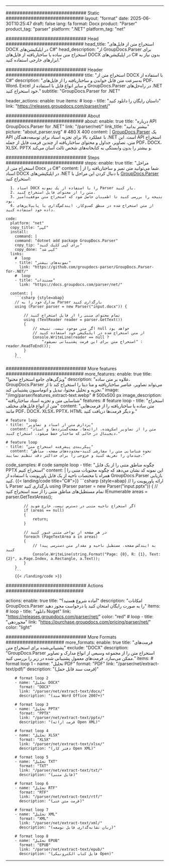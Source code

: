 


---
############################# Static ############################
layout: "format"
date:  2025-06-30T10:25:47
draft: false
lang: fa
format: Docx
product: "Parser"
product_tag: "parser"
platform: ".NET"
platform_tag: "net"

############################# Head ############################
head_title: "استخراج متن از فایل‌های DOCX در اپلیکیشن‌های C#"
head_description: "از GroupDocs.Parser برای استخراج متن ساده یا ساختاریافته از فایل‌های DOCX در اپلیکیشن‌های C# بدون نیاز به ابزارهای خارجی استفاده کنید."

############################# Header ############################
title: "استخراج متن از DOCX با استفاده از C#" 
description: "به‌سرعت متن قابل خواندن و ساختاریافته را از فایل‌های PDF، Word، Excel و سایر انواع فایل با استفاده از GroupDocs.Parser در راه‌حل‌های .NET خود استخراج کنید."
subtitle: "GroupDocs.Parser for .NET" 

header_actions:
  enable: true
  items:
    #  loop
    - title: "داستان رایگان را دانلود کنید"
      link: "https://releases.groupdocs.com/parser/net/"
      
############################# About ############################
about:
    enable: true
    title: "درباره API GroupDocs.Parser for .NET"
    link: "/parser/net/"
    link_title: "بیشتر بدانید"
    picture: "about_parser.svg" # 480 X 400
    content: |
       [GroupDocs.Parser](/parser/net/) یک API با عملکرد بالا برای تجزیه اسناد برای توسعه‌دهندگان .NET است. این API استخراج متن، تصاویر، جداول و محتوای ساختاریافته از چندین فرمت فایل از جمله PDF، DOCX، XLSX، PPTX و بیشتر را بدون وابستگی به کتابخانه‌های شخص ثالث آسان می‌کند.

############################# Steps ############################
steps:
    enable: true
    title: "مراحل استخراج متن از Docx در C#"
    content: |
      شما می‌توانید متن تمیز و ساختاریافته را از اسناد DOCX در اپلیکیشن‌های .NET با دنبال کردن این مراحل با [GroupDocs.Parser](/parser/net/) استخراج کنید:
      
      1. اسناد DOCX را با استفاده از یک نمونه Parser باز کنید.
      2. متن را از محتوای فایل استخراج کنید.
      3. نتیجه را بررسی کنید تا اطمینان حاصل شود که استخراج متن موفقیت‌آمیز بود.
      4. از متن استخراج شده در منطق کسب‌وکار، ایندکس‌گذاری یا پایپ‌لاین‌های داده خود استفاده کنید.
   
    code:
      platform: "net"
      copy_title: "کپی"
      install:
        command: |
        command: "dotnet add package GroupDocs.Parser"
        copy_tip: "برای کپی کلیک کنید"
        copy_done: "کپی شد"
      links:
        #  loop
        - title: "نمونه‌های بیشتر"
          link: "https://github.com/groupdocs-parser/GroupDocs.Parser-for-.NET/"
        #  loop
        - title: "مستندات"
          link: "https://docs.groupdocs.com/parser/net/"
          
      content: |
        ```csharp {style=abap}
        // مدارک خود را به Parser بارگذاری کنید
        using (Parser parser = new Parser("input.docx")) {

            // تمام محتوای متنی را از فایل استخراج کنید
            using (TextReader reader = parser.GetText()) 
            {
                // اگر متن موجود نیست، نتیجه null خواهد بود
                // از متن استخراج شده در اپلیکیشن خود استفاده کنید
                Console.WriteLine(reader == null ? 
                    "استخراج متن برای این فرمت پشتیبانی نمی‌شود" : reader.ReadToEnd());
            }
        }
        ```  

############################# More features ############################
more_features:
  enable: true
  title: "ویژگی‌های جامع استخراج محتوا"
  description: "علاوه بر متن ساده، GroupDocs.Parser می‌تواند تصاویر، عناصر ساختاریافته و متا دیتا را استخراج کند تا از تجزیه و تحلیل محتوا، تبدیل و اتوماسیون پشتیبانی کند."
  image: "/img/parser/features_extract-text.webp" # 500x500 px
  image_description: "شناسایی متن و تجزیه اسناد ساختاریافته"
  features:
    # feature loop
    - title: "استخراج متن از انواع فایل‌های مختلف"
      content: "متن ساده یا ساختاریافته را از فرمت‌هایی مانند PDF، DOCX، XLSX، PPTX، HTML و دیگر فرمت‌ها دریافت کنید."

    # feature loop
    - title: "پردازش متن از اسناد و تصاویر"
      content: "متن را از تصاویر اسکن‌شده، ارائه‌ها، صفحه‌گسترده‌ها و اسناد دیجیتال در حالی که ساختار حفظ می‌شود، استخراج کنید."

    # feature loop
    - title: "پیکربندی پیشرفته استخراج متن"
      content: "نحوه شناسایی متن را سفارشی کنید—محدوده‌های صفحه، مناطق چیدمان را تعریف کنید و خروجی را برای حداکثر دقت تنظیم نمایید."
      
  code_samples:
    # code sample loop
    - title: "چگونه مناطق متنی را از یک فایل PPTX استخراج کنیم"
      content: |
        این نمونه کد نشان می‌دهد که چگونه محتویات متنی را همراه با مختصات ناحیه از یک فایل پاورپوینت با استفاده از GroupDocs.Parser بازیابی کنید.
        {{< landing/code title="C#">}}
        ```csharp {style=abap}
        //  ارائه پاورپوینت را با Parser بارگذاری کنید
        using (Parser parser = new Parser("input.pptx"))
        {
            // تمام مستطیل‌های مناطق متنی را از سند استخراج کنید
            IEnumerable<PageTextArea> areas = parser.GetTextAreas();

            // اگر استخراج ناحیه متنی در دسترس نیست، خارج شوید
            if (areas == null)
            {
                return;
            }

            // در هر صفحه از نواحی متنی عبور کنید
            foreach (PageTextArea a in areas)
            {
                // به ایندکس صفحه، مستطیل ناحیه و مقدار متن دسترسی پیدا کنید
                Console.WriteLine(string.Format("Page: {0}, R: {1}, Text: {2}", a.Page.Index, a.Rectangle, a.Text));
            }
        }
        ```
        {{< /landing/code >}}


############################# Actions ############################

actions:
  enable: true
  title: "آماده شروع هستید؟"
  description: "امکانات GroupDocs.Parser را به صورت رایگان امتحان کنید یا درخواست مجوز دهید"
  items:
    #  loop
    - title: "دانلود Nuget"
      link: "https://releases.groupdocs.com/parser/net/"
      color: "red"
        #  loop
    - title: "مجوزدهی"
      link: "https://purchase.groupdocs.com/pricing/parser/net/"
      color: "light"


############################# More Formats #####################
more_formats:
    enable: true
    title: "فرمت‌های پشتیبانی‌شده برای استخراج متن"
    exclude: "DOCX"
    description: "GroupDocs.Parser استخراج متن را از مجموعه وسیعی از انواع مدارک و تصاویر ممکن می‌سازد. فرمت‌های معمول پشتیبانی شده در زیر را بررسی کنید."
    items: 
        # format loop 1
        - name: "تحلیل PDF"
          format: "PDF"
          link: "/parser/net/extract-text/pdf/"
          description: "(فرمت سند قابل حمل)"
          
        # format loop 2
        - name: "تحلیل DOCX"
          format: "DOCX"
          link: "/parser/net/extract-text/docx/"
          description: "(سند Word Office 2007+)"
          
        # format loop 3
        - name: "تحلیل PPTX"
          format: "PPTX"
          link: "/parser/net/extract-text/pptx/"
          description: "(فرمت ارائه Open XML)"
          
        # format loop 4
        - name: "تحلیل XLSX"
          format: "XLSX"
          link: "/parser/net/extract-text/xlsx/"
          description: "(دفتر کار Open XML)"
          
        # format loop 5
        - name: "تحلیل TXT"
          format: "TXT"
          link: "/parser/net/extract-text/txt/"
          description: "(فایل متنی)"
          
        # format loop 6
        - name: "تحلیل RTF"
          format: "RTF"
          link: "/parser/net/extract-text/rtf/"
          description: "(فرمت متن غنی)"
          
        # format loop 7
        - name: "تحلیل XML"
          format: "XML"
          link: "/parser/net/extract-text/xml/"
          description: "(زبان نشانه‌گذاری قابل توسعه)"
          
        # format loop 8
        - name: "تحلیل EPUB"
          format: "EPUB"
          link: "/parser/net/extract-text/epub/"
          description: "(فایل کتاب الکترونیکی Open)"
         
          

---